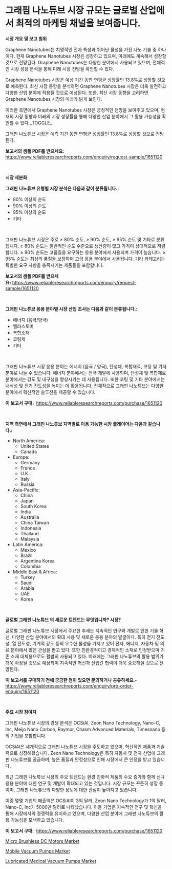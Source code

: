 <p><h1>그래핌 나노튜브 시장 규모는 글로벌 산업에서 최적의 마케팅 채널을 보여줍니다.</h1></p><p><strong>시장 개요 및 보고 범위</strong></p>
<p><p>Graphene Nanotubes는 치명적인 전자 특성과 뛰어난 물성을 가진 나노 기술 중 하나이다. 현재 Graphene Nanotubes 시장은 성장하고 있으며, 미래에도 계속해서 성장할 것으로 전망된다. Graphene Nanotubes는 다양한 분야에서 사용되고 있으며, 전체적인 시장 성장 분석을 통해 미래 시장 전망을 확인할 수 있다.</p><p>Graphene Nanotubes 시장은 예상 기간 동안 연평균 성장률인 13.8%로 성장할 것으로 예측된다. 최신 시장 동향을 분석하면 Graphene Nanotubes 시장은 더욱 발전하고 다양한 산업 분야에 적용될 것으로 예상된다. 또한, 최신 시장 동향을 고려하면 Graphene Nanotubes 시장의 미래가 밝게 보인다.</p><p>이러한 측면에서 Graphene Nanotubes 시장은 긍정적인 전망을 보여주고 있으며, 현재의 시장 동향과 미래의 시장 성장률을 통해 다양한 산업 분야에서 그 활용 가능성을 확인할 수 있다._TOGGLE_</p><p>그래핀 나노튜브 시장은 예측 기간 동안 연평균 성장률인 13.8%로 성장할 것으로 전망된다.</p></p>
<p><strong>보고서의 샘플 PDF를 받으세요:</strong> <a href="https://www.reliableresearchreports.com/enquiry/request-sample/1651120">https://www.reliableresearchreports.com/enquiry/request-sample/1651120</a></p>
<p>&nbsp;</p>
<p><strong>시장 세분화</strong></p>
<p><strong>그래핀 나노튜브 유형별 시장 분석은 다음과 같이 분류됩니다.:</strong></p>
<p><ul><li>80% 이상의 순도</li><li>90% 이상의 순도</li><li>95% 이상의 순도</li><li>기타</li></ul></p>
<p>&nbsp;</p>
<p><p>그래핀 나노튜브 시장은 주로 ≥ 80% 순도, ≥ 90% 순도, ≥ 95% 순도 및 기타로 분류됩니다. ≥ 80% 순도는 일반적인 순도 수준으로 생산량이 많고 가격이 상대적으로 저렴합니다. ≥ 90% 순도는 고품질을 요구하는 응용 분야에서 사용되며 가격이 높습니다. ≥ 95% 순도는 최상의 품질을 보장하며 고급 응용 분야에서 사용됩니다. 기타 카테고리는 특별한 요구 사항을 충족시키는 제품들을 포함합니다.</p></p>
<p><strong>보고서의 샘플 PDF를 받으세요:</strong>&nbsp;<a href="https://www.reliableresearchreports.com/enquiry/request-sample/1651120">https://www.reliableresearchreports.com/enquiry/request-sample/1651120</a></p>
<p>&nbsp;</p>
<p><strong> 그래핀 나노튜브 응용 분야별 시장 산업 조사는 다음과 같이 분류됩니다.:</strong></p>
<p><ul><li>에너지 (음극/양극)</li><li>엘라스토머</li><li>복합소재</li><li>코팅제</li><li>기타</li></ul></p>
<p>&nbsp;</p>
<p><p>그래핀 나노튜브 시장 응용 분야는 에너지 (음극 / 양극), 탄성체, 복합재료, 코팅 및 기타 분야로 나눌 수 있습니다. 에너지 분야에서는 전극 개발에 사용되며, 탄성체 및 복합재료 분야에서는 강도 및 내구성을 향상시키는 데 사용됩니다. 또한 코팅 및 기타 분야에서는 내식성 및 전기 전도성을 높이는 데 활용됩니다. 전체적으로 그래핀 나노튜브는 다양한 분야에서 혁신적인 솔루션을 제공할 수 있습니다.</p></p>
<p><strong>이 보고서 구매:</strong>&nbsp; <a href="https://www.reliableresearchreports.com/purchase/1651120">https://www.reliableresearchreports.com/purchase/1651120</a></p>
<p>&nbsp;</p>
<p><strong>지역 측면에서 그래핀 나노튜브 지역별로 이용 가능한 시장 플레이어는 다음과 같습니다.:</strong></p>
<p><ul>
    <li>
        North America:
        <ul>
            <li>United States</li>
            <li>Canada</li>
        </ul>
    </li>
    <li>
        Europe:
        <ul>
            <li>Germany</li>
            <li>France</li>
            <li>U.K.</li>
            <li>Italy</li>
            <li>Russia</li>
        </ul>
    </li>
    <li>
        Asia-Pacific:
        <ul>
            <li>China</li>
            <li>Japan</li>
            <li>South Korea</li>
            <li>India</li>
            <li>Australia</li>
            <li>China Taiwan</li>
            <li>Indonesia</li>
            <li>Thailand</li>
            <li>Malaysia</li>
        </ul>
    </li>
    <li>
        Latin America:
        <ul>
            <li>Mexico</li>
            <li>Brazil</li>
            <li>Argentina Korea</li>
            <li>Colombia</li>
        </ul>
    </li>
    <li>
        Middle East & Africa:
        <ul>
            <li>Turkey</li>
            <li>Saudi</li>
            <li>Arabia</li>
            <li>UAE</li>
            <li>Korea</li>
        </ul>
    </li>
    </ul></p>
<p>&nbsp;</p>
<p><strong>글로벌 그래핀 나노튜브 의 새로운 트렌드는 무엇입니까? 시장?</strong></p>
<p><p>글로벌 그래핀 나노튜브 시장에서 주요한 추세는 지속적인 연구와 개발로 인한 기술 혁신, 다양한 산업 분야에서의 확대 사용 및 새로운 응용 분야의 발굴이다. 특히 전기 전도성, 열 전도성, 기계적 강도 등의 우수한 물성을 가지고 있어 전자, 에너지, 자동차 및 의료 분야에서 많은 관심을 받고 있다. 또한 친환경적이고 경제적인 소재로 인정받으며 기존 소재 대체용으로도 활발히 사용되고 있다. 미래에는 그래핀 나노튜브의 활용 범위가 더욱 확장될 것으로 예상되며 지속적인 혁신과 산업간 협력이 더욱 중요해질 것으로 전망된다.</p></p>
<p><strong>이 보고서를 구매하기 전에 궁금한 점이 있으면 문의하거나 공유하세요.</strong>- <a href="https://www.reliableresearchreports.com/enquiry/pre-order-enquiry/1651120">https://www.reliableresearchreports.com/enquiry/pre-order-enquiry/1651120</a></p>
<p>&nbsp;</p>
<p><strong>주요 시장 참여자</strong></p>
<p><p>그래핀 나노튜브 시장의 경쟁 분석은 OCSiAl, Zeon Nano Technology, Nano-C, Inc, Meijo Nano Carbon, Raymor, Chasm Advanced Materials, Timesnano 등의 기업을 포함합니다. </p><p>OCSiAl은 세계적으로 그래핀 나노튜브 시장을 주도하고 있으며, 혁신적인 제품과 기술력으로 성장해왔습니다. Zeon Nano Technology은 특히 자동차 및 전자 산업에 그래핀 나노튜브를 공급하며, 높은 품질과 안정성으로 인해 시장에서 큰 인정을 받고 있습니다. </p><p>최근 그래핀 나노튜브 시장의 주요 트렌드는 환경 친화적 제품의 수요 증가와 함께 신규 응용 분야에 대한 연구 및 개발이 확대되고 있는 것입니다. 시장 규모는 꾸준히 성장 중이며, 그래핀 나노튜브의 다양한 용도에 대한 관심이 높아지고 있습니다. </p><p>이중 몇몇 기업의 매출액은 OCSiAl이 3억 달러, Zeon Nano Technology가 1억 달러, Nano-C, Inc가 5000만 달러로 나타났습니다. 이들 기업은 지속적인 연구 및 혁신을 통해 시장에서의 경쟁력을 유지하고 있으며, 다양한 산업 분야에 그래핀 나노튜브의 활용 가능성을 모색하고 있습니다.</p></p>
<p><strong>이 보고서 구매:</strong>&nbsp;&nbsp;<a href="https://www.reliableresearchreports.com/purchase/1651120">https://www.reliableresearchreports.com/purchase/1651120</a></p>
<p><p><a href="https://www.linkedin.com/pulse/micro-brushless-dc-motors-market-size-share-amp-trends-analysis-lw6zf?trackingId=raqGz5ktANxZdS51HXc40w%3D%3D">Micro Brushless DC Motors Market</a></p><p><a href="https://www.linkedin.com/pulse/mobile-vacuum-pumps-market-size-focuses-dynamics-in-depth-ejhzf?trackingId=gN0vLIcn%2BW7t0cW5jHjgaw%3D%3D">Mobile Vacuum Pumps Market</a></p><p><a href="https://www.linkedin.com/pulse/decoding-lubricated-medical-vacuum-pumps-market-deep-dive-aymyf?trackingId=lJsRLKOo%2FzhgHEOO%2BIJBOQ%3D%3D">Lubricated Medical Vacuum Pumps Market</a></p></p>
